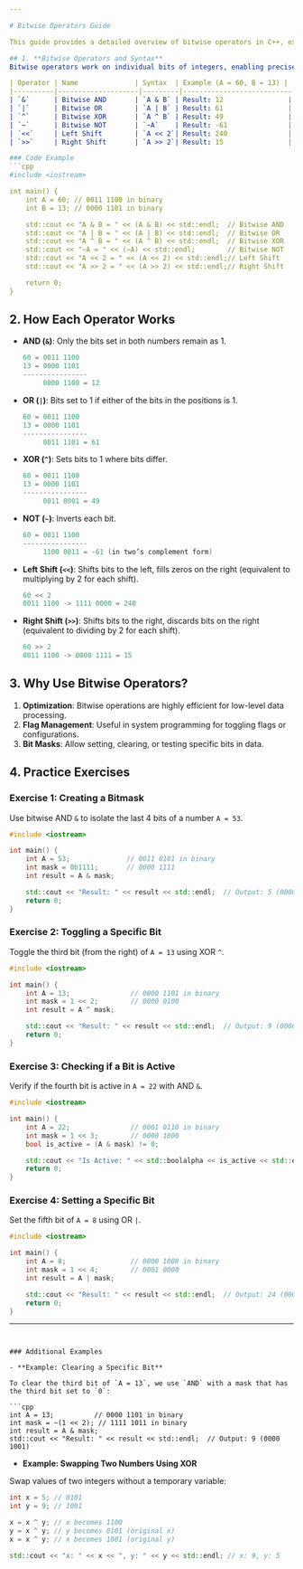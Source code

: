 ```yaml
---

# Bitwise Operators Guide

This guide provides a detailed overview of bitwise operators in C++, explaining their functionality, syntax, benefits, and includes exercises for practice.

## 1. **Bitwise Operators and Syntax**
Bitwise operators work on individual bits of integers, enabling precise manipulation of binary data. Below is a summary of the main bitwise operators in C++:

| Operator | Name              | Syntax  | Example (A = 60, B = 13) |
|----------|--------------------|---------|---------------------------|
| `&`      | Bitwise AND       | `A & B` | Result: 12                |
| `|`      | Bitwise OR        | `A | B` | Result: 61                |
| `^`      | Bitwise XOR       | `A ^ B` | Result: 49                |
| `~`      | Bitwise NOT       | `~A`    | Result: -61               |
| `<<`     | Left Shift        | `A << 2`| Result: 240               |
| `>>`     | Right Shift       | `A >> 2`| Result: 15                |

### Code Example
```cpp
#include <iostream>

int main() {
    int A = 60; // 0011 1100 in binary
    int B = 13; // 0000 1101 in binary

    std::cout << "A & B = " << (A & B) << std::endl;  // Bitwise AND
    std::cout << "A | B = " << (A | B) << std::endl;  // Bitwise OR
    std::cout << "A ^ B = " << (A ^ B) << std::endl;  // Bitwise XOR
    std::cout << "~A = " << (~A) << std::endl;        // Bitwise NOT
    std::cout << "A << 2 = " << (A << 2) << std::endl;// Left Shift
    std::cout << "A >> 2 = " << (A >> 2) << std::endl;// Right Shift

    return 0;
}
```

## 2. **How Each Operator Works**

- **AND (`&`)**: Only the bits set in both numbers remain as 1.

  ```cpp
  60 = 0011 1100
  13 = 0000 1101
  ----------------
       0000 1100 = 12
  ```

- **OR (`|`)**: Bits set to 1 if either of the bits in the positions is 1.

  ```cpp
  60 = 0011 1100
  13 = 0000 1101
  ----------------
       0011 1101 = 61
  ```

- **XOR (`^`)**: Sets bits to 1 where bits differ.

  ```cpp
  60 = 0011 1100
  13 = 0000 1101
  ----------------
       0011 0001 = 49
  ```

- **NOT (`~`)**: Inverts each bit.

  ```cpp
  60 = 0011 1100
  ----------------
       1100 0011 = -61 (in two’s complement form)
  ```

- **Left Shift (`<<`)**: Shifts bits to the left, fills zeros on the right (equivalent to multiplying by 2 for each shift).

  ```cpp
  60 << 2
  0011 1100 -> 1111 0000 = 240
  ```

- **Right Shift (`>>`)**: Shifts bits to the right, discards bits on the right (equivalent to dividing by 2 for each shift).

  ```cpp
  60 >> 2
  0011 1100 -> 0000 1111 = 15
  ```

## 3. **Why Use Bitwise Operators?**
1. **Optimization**: Bitwise operations are highly efficient for low-level data processing.
2. **Flag Management**: Useful in system programming for toggling flags or configurations.
3. **Bit Masks**: Allow setting, clearing, or testing specific bits in data.

## 4. **Practice Exercises**

### Exercise 1: Creating a Bitmask
Use bitwise AND `&` to isolate the last 4 bits of a number `A = 53`.

```cpp
#include <iostream>

int main() {
    int A = 53;              // 0011 0101 in binary
    int mask = 0b1111;       // 0000 1111
    int result = A & mask;

    std::cout << "Result: " << result << std::endl;  // Output: 5 (0000 0101)
    return 0;
}
```

### Exercise 2: Toggling a Specific Bit
Toggle the third bit (from the right) of `A = 13` using XOR `^`.

```cpp
#include <iostream>

int main() {
    int A = 13;               // 0000 1101 in binary
    int mask = 1 << 2;        // 0000 0100
    int result = A ^ mask;

    std::cout << "Result: " << result << std::endl;  // Output: 9 (0000 1001)
    return 0;
}
```

### Exercise 3: Checking if a Bit is Active
Verify if the fourth bit is active in `A = 22` with AND `&`.

```cpp
#include <iostream>

int main() {
    int A = 22;               // 0001 0110 in binary
    int mask = 1 << 3;        // 0000 1000
    bool is_active = (A & mask) != 0;

    std::cout << "Is Active: " << std::boolalpha << is_active << std::endl; // Output: true
    return 0;
}
```

### Exercise 4: Setting a Specific Bit
Set the fifth bit of `A = 8` using OR `|`.

```cpp
#include <iostream>

int main() {
    int A = 8;                // 0000 1000 in binary
    int mask = 1 << 4;        // 0001 0000
    int result = A | mask;

    std::cout << "Result: " << result << std::endl;  // Output: 24 (0001 1000)
    return 0;
}
```

---
```


### Additional Examples

- **Example: Clearing a Specific Bit**

To clear the third bit of `A = 13`, we use `AND` with a mask that has the third bit set to `0`:

```cpp
int A = 13;          // 0000 1101 in binary
int mask = ~(1 << 2); // 1111 1011 in binary
int result = A & mask;
std::cout << "Result: " << result << std::endl;  // Output: 9 (0000 1001)
```

- **Example: Swapping Two Numbers Using XOR**

Swap values of two integers without a temporary variable:

```cpp
int x = 5; // 0101
int y = 9; // 1001

x = x ^ y; // x becomes 1100
y = x ^ y; // y becomes 0101 (original x)
x = x ^ y; // x becomes 1001 (original y)

std::cout << "x: " << x << ", y: " << y << std::endl; // x: 9, y: 5
```
